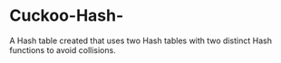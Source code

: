 # Cuckoo-Hash-
A Hash table created that uses two Hash tables with two distinct Hash functions to avoid collisions.
